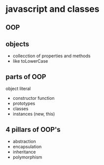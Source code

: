 # javascript and classes

## OOP

## objects

- collecction of properties and methods
- like toLowerCase

## parts of OOP

object literal

- constructor function
- prototypes
- classes
- instances (new, this)

## 4 pillars of OOP's

- abstraction
- encapsulation
- inheritance
- polymorphism
